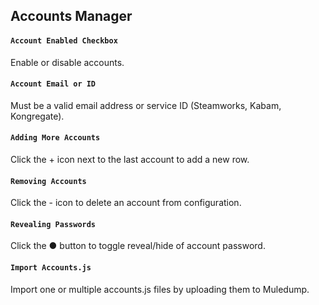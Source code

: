 ## Accounts Manager

#### ```Account Enabled Checkbox```
Enable or disable accounts.

#### ```Account Email or ID```
Must be a valid email address or service ID (Steamworks, Kabam, Kongregate).

#### ```Adding More Accounts```
Click the + icon next to the last account to add a new row.

#### ```Removing Accounts```
Click the - icon to delete an account from configuration.

#### ```Revealing Passwords```
Click the ● button to toggle reveal/hide of account password.

#### ```Import Accounts.js```
Import one or multiple accounts.js files by uploading them to Muledump.
